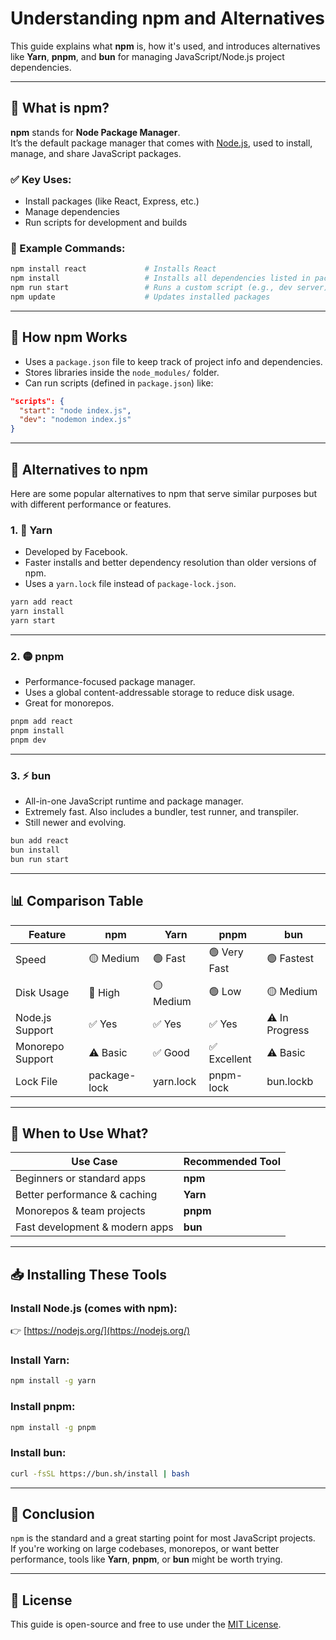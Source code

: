 # Understanding npm and Alternatives

This guide explains what **npm** is, how it's used, and introduces alternatives like **Yarn**, **pnpm**, and **bun** for managing JavaScript/Node.js project dependencies.

---

## 🔹 What is npm?

**npm** stands for **Node Package Manager**.  
It’s the default package manager that comes with [Node.js](https://nodejs.org/), used to install, manage, and share JavaScript packages.

### ✅ Key Uses:
- Install packages (like React, Express, etc.)
- Manage dependencies
- Run scripts for development and builds

### 📁 Example Commands:
```bash
npm install react             # Installs React
npm install                   # Installs all dependencies listed in package.json
npm run start                 # Runs a custom script (e.g., dev server)
npm update                    # Updates installed packages
```

---

## 📄 How npm Works

* Uses a `package.json` file to keep track of project info and dependencies.
* Stores libraries inside the `node_modules/` folder.
* Can run scripts (defined in `package.json`) like:

```json
"scripts": {
  "start": "node index.js",
  "dev": "nodemon index.js"
}
```

---

## 🔄 Alternatives to npm

Here are some popular alternatives to npm that serve similar purposes but with different performance or features.

### 1. 🧶 Yarn

* Developed by Facebook.
* Faster installs and better dependency resolution than older versions of npm.
* Uses a `yarn.lock` file instead of `package-lock.json`.

```bash
yarn add react
yarn install
yarn start
```

---

### 2. 🟡 pnpm

* Performance-focused package manager.
* Uses a global content-addressable storage to reduce disk usage.
* Great for monorepos.

```bash
pnpm add react
pnpm install
pnpm dev
```

---

### 3. ⚡ bun

* All-in-one JavaScript runtime and package manager.
* Extremely fast. Also includes a bundler, test runner, and transpiler.
* Still newer and evolving.

```bash
bun add react
bun install
bun run start
```

---

## 📊 Comparison Table

| Feature          | npm          | Yarn      | pnpm         | bun            |
| ---------------- | ------------ | --------- | ------------ | -------------- |
| Speed            | 🟡 Medium    | 🟢 Fast   | 🟢 Very Fast | 🟢 Fastest     |
| Disk Usage       | 🔴 High      | 🟡 Medium | 🟢 Low       | 🟡 Medium      |
| Node.js Support  | ✅ Yes        | ✅ Yes     | ✅ Yes        | ⚠️ In Progress |
| Monorepo Support | ⚠️ Basic     | ✅ Good    | ✅ Excellent  | ⚠️ Basic       |
| Lock File        | package-lock | yarn.lock | pnpm-lock    | bun.lockb      |

---

## 🧪 When to Use What?

| Use Case                       | Recommended Tool |
| ------------------------------ | ---------------- |
| Beginners or standard apps     | **npm**          |
| Better performance & caching   | **Yarn**         |
| Monorepos & team projects      | **pnpm**         |
| Fast development & modern apps | **bun**          |

---

## 📥 Installing These Tools

### Install Node.js (comes with npm):
👉 [https://nodejs.org/](https://nodejs.org/)

### Install Yarn:
```bash
npm install -g yarn
```

### Install pnpm:
```bash
npm install -g pnpm
```

### Install bun:
```bash
curl -fsSL https://bun.sh/install | bash
```

---

## 📘 Conclusion

`npm` is the standard and a great starting point for most JavaScript projects.  
If you're working on large codebases, monorepos, or want better performance, tools like **Yarn**, **pnpm**, or **bun** might be worth trying.

---

## 📝 License

This guide is open-source and free to use under the [MIT License](https://opensource.org/licenses/MIT).
